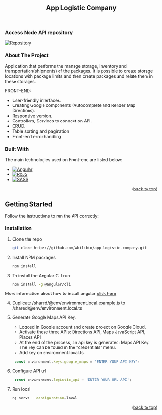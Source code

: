 <a name="readme-top"></a>
<div align="center">
  <h2 align="center">App Logistic Company</h2>
</div><br>

### Access Node API repository 

[![Repository](https://img.shields.io/badge/Node-Frontend-339933?style=for-the-badge&logo=nodedojs&logoColor=white)](https://github.com/wbilibio/app-logistic-company-api)

### About The Project

Application that performs the manage storage, inventory and transportation(shipments) of the packages. 
It is possible to create storage locations with package limits and then create packages and relate them in these storages.

FRONT-END:
* User-friendly interfaces.
* Creating Google components (Autocomplete and Render Map Directions).
* Responsive version.
* Controllers, Services to connect on API.
* CRUD.
* Table sorting and pagination 
* Front-end error handling

### Built With

The main technologies used on Front-end are listed below:

* [![Angular][Angular.io]][Angular-url]
* [![RxJS][RxJS.io]][RxJS-url]
* [![SASS][SASS.io]][SASS-url]

<p align="right">(<a href="#readme-top">back to top</a>)</p>

<!-- GETTING STARTED -->
## Getting Started

Follow the instructions to run the API correctly:

### Installation


1. Clone the repo
   ```sh
   git clone https://github.com/wbilibio/app-logistic-company.git
   ```
2. Install NPM packages
   ```sh
   npm install
   ```
3. To install the Angular CLI run
   ```sh
   npm install -g @angular/cli
   ```
More information about how to install angular <a href="https://angular.io/guide/setup-local">click here</a>

4. Duplicate /shared/@env/environment.local.example.ts to /shared/@env/environment.local.ts 

5. Generate Google Maps API Key.
   - Logged in Google account and create project on <a href="https://console.cloud.google.com/google/maps-apis/overview">Google Cloud</a>.
   - Activate these three APIs: Directions API, Maps JavaScript API, Places API 
   - At the end of the process, an api key is generated: Maps API Key. The key can be found in the "credentials" menu.
   - Add key on environment.local.ts
   ```js
    const environment.keys.google_maps = 'ENTER YOUR API KEY';
   ```
6. Configure API url 

   ```js
    const environment.logistic_api = 'ENTER YOUR URL API';
   ```   

7. Run local
   ```sh
   ng serve --configuration=local
   ```


<p align="right">(<a href="#readme-top">back to top</a>)</p>


[Angular.io]: https://img.shields.io/badge/Angular-DD0031?style=for-the-badge&logo=angular&logoColor=white
[Angular-url]: https://angular.io/
[RxJS.io]: https://img.shields.io/badge/RxJS-B7178C?style=for-the-badge&logo=reactivex&logoColor=white
[RxJS-url]: https://rxjs.dev/
[SASS.io]: https://img.shields.io/badge/SASS-CC6699?style=for-the-badge&logo=sass&logoColor=white
[SASS-url]: https://sass-lang.com
